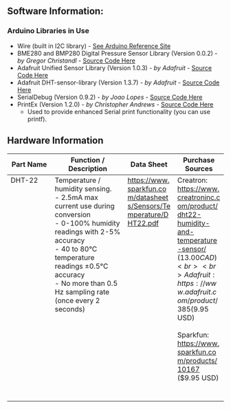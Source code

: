 ## Software Information:

### Arduino Libraries in Use
* Wire (built in I2C library) - [See Arduino Reference Site](https://www.arduino.cc/en/Reference/Wire)
* BME280 and BMP280 Digital Pressure Sensor Library (Version 0.0.2) - *by Gregor Christandl* - [Source Code Here](https://bitbucket.org/christandlg/bmx280mi)
* Adafruit Unified Sensor Library (Version 1.0.3) - *by Adafruit* - [Source Code Here](https://github.com/adafruit/Adafruit_Sensor)
* Adafruit DHT-sensor-library (Version 1.3.7) - *by Adafruit* - [Source Code Here](https://github.com/adafruit/DHT-sensor-library)
* SerialDebug (Version 0.9.2) - *by Joao Lopes* - [Source Code Here](https://github.com/JoaoLopesF/SerialDebug)
* PrintEx (Version 1.2.0) - *by Christopher Andrews* - [Source Code Here](https://github.com/Chris--A/PrintEx#printex-library-for-arduino)
    * Used to provide enhanced Serial print functionality (you can use printf).
    
## Hardware Information

<div class="parts-table">

| Part Name | Function / Description | Data Sheet | Purchase Sources |
|-----------|------------------------|------------|------------------|
| DHT-22 | Temperature / humidity sensing.<br>- 2.5mA max current use during conversion<br>- 0-100% humidity readings with 2-5% accuracy<br>- 40 to 80°C temperature readings ±0.5°C accuracy<br>- No more than 0.5 Hz sampling rate (once every 2 seconds) | https://www.sparkfun.com/datasheets/Sensors/Temperature/DHT22.pdf | Creatron: https://www.creatroninc.com/product/dht22-humidity-and-temperature-sensor/ ($13.00 CAD)<br><br>Adafruit: https://www.adafruit.com/product/385 ($9.95 USD)<br><br>Sparkfun: https://www.sparkfun.com/products/10167 ($9.95 USD)<br><br><br> |

</div>

<style>
.parts-table table tr td:nth-child(1) {
        vertical-align: top;
        width: 25%;
        max-width: 100px;
}
.parts-table table tr td:nth-child(2) {
        vertical-align: top;
        width: 40%;
        max-width: 100px;
}
.parts-table table tr td:nth-child(3) {
        vertical-align: top;
        width: 15%;
        overflow: hidden;
        max-width: 100px;
}
.parts-table table tr td:nth-child(4) {
        vertical-align: top;
        width: 20%;
        max-width: 100px;
}
</style>

